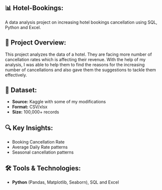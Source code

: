 ##  📊 Hotel-Bookings:
A data analysis project on increasing hotel bookings cancellation using SQL, Python and Excel.

## 📌 Project Overview:
This project analyzes the data of a hotel. They are facing more number of cancellation rates which is affecting their revenue. 
With the help of my analysis, I was able to help them to find the reasons for the increasing number of cancellations and also gave them the suggestions to tackle them effectively.

## 📂 Dataset:
- **Source:** Kaggle with some of my modifications
- **Format:** CSV/xlsx
- **Size:** 100,000+ records

## 🔍 Key Insights:
- Booking Cancellation Rate
- Average Daily Rate patterns
- Seasonal cancellation patterns

## 🛠 Tools & Technologies:
- **Python** (Pandas, Matplotlib, Seaborn), SQL and Excel
